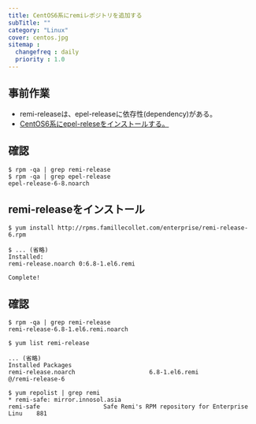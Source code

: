 ```yaml
---
title: CentOS6系にremiレポジトリを追加する
subTitle: ""
category: "Linux"
cover: centos.jpg
sitemap :
  changefreq : daily
  priority : 1.0
---
```


## 事前作業

* remi-releaseは、epel-releaseに依存性(dependency)がある。
* [CentOS6系にepel-releseをインストールする。](https://lighthouse-dev.github.io/linux-epel-release/)

## 確認

```command
$ rpm -qa | grep remi-release
$ rpm -qa | grep epel-release
epel-release-6-8.noarch
```

## remi-releaseをインストール

```command
$ yum install http://rpms.famillecollet.com/enterprise/remi-release-6.rpm

$ ... (省略)
Installed:
remi-release.noarch 0:6.8-1.el6.remi

Complete!
```

## 確認

```command
$ rpm -qa | grep remi-release
remi-release-6.8-1.el6.remi.noarch
```

```command
$ yum list remi-release

... (省略)
Installed Packages
remi-release.noarch                     6.8-1.el6.remi                     @/remi-release-6
```

```command
$ yum repolist | grep remi
* remi-safe: mirror.innosol.asia
remi-safe                  Safe Remi's RPM repository for Enterprise Linu    881
```

